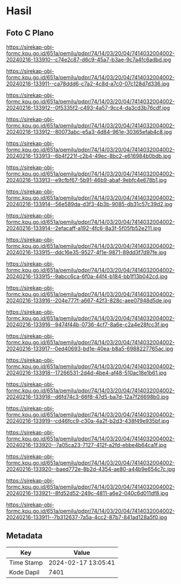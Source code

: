 # Hasil

## Foto C Plano

https://sirekap-obj-formc.kpu.go.id/651a/pemilu/pdpr/74/14/03/20/04/7414032004002-20240216-133910--c74e2c87-d6c9-45a7-b3ae-9c7a4fc6adbd.jpg

https://sirekap-obj-formc.kpu.go.id/651a/pemilu/pdpr/74/14/03/20/04/7414032004002-20240216-133911--ca78ddd6-c7a2-4c8d-a7c0-07c128d7d336.jpg

https://sirekap-obj-formc.kpu.go.id/651a/pemilu/pdpr/74/14/03/20/04/7414032004002-20240216-133912--0f5335f2-c493-4a57-9cc4-da3cd3b76cdf.jpg

https://sirekap-obj-formc.kpu.go.id/651a/pemilu/pdpr/74/14/03/20/04/7414032004002-20240216-133912--80073abc-e5a3-4d84-961e-30365efab4c8.jpg

https://sirekap-obj-formc.kpu.go.id/651a/pemilu/pdpr/74/14/03/20/04/7414032004002-20240216-133913--6b4f221f-c2b4-49ec-8bc2-e616984b0bdb.jpg

https://sirekap-obj-formc.kpu.go.id/651a/pemilu/pdpr/74/14/03/20/04/7414032004002-20240216-133913--e9cfbf67-5b91-46b9-abaf-9ebfc4e678b1.jpg

https://sirekap-obj-formc.kpu.go.id/651a/pemilu/pdpr/74/14/03/20/04/7414032004002-20240216-133914--56e589da-d3f3-4b3b-9085-db31c57c39d2.jpg

https://sirekap-obj-formc.kpu.go.id/651a/pemilu/pdpr/74/14/03/20/04/7414032004002-20240216-133914--2efacaff-a192-4fc6-8a3f-5f05fb52e211.jpg

https://sirekap-obj-formc.kpu.go.id/651a/pemilu/pdpr/74/14/03/20/04/7414032004002-20240216-133915--ddc16e35-9527-4f1e-9871-89dd3f7d97fe.jpg

https://sirekap-obj-formc.kpu.go.id/651a/pemilu/pdpr/74/14/03/20/04/7414032004002-20240216-133915--9abcc6ca-6f0a-44f4-b184-bb1f13b042cd.jpg

https://sirekap-obj-formc.kpu.go.id/651a/pemilu/pdpr/74/14/03/20/04/7414032004002-20240216-133916--204e777f-a667-42f3-828c-aee07948d5de.jpg

https://sirekap-obj-formc.kpu.go.id/651a/pemilu/pdpr/74/14/03/20/04/7414032004002-20240216-133916--9474f44b-0736-4cf7-8a6e-c2a4e28fcc3f.jpg

https://sirekap-obj-formc.kpu.go.id/651a/pemilu/pdpr/74/14/03/20/04/7414032004002-20240216-133917--0ed40693-bd1e-40ea-b8a5-6988227765ac.jpg

https://sirekap-obj-formc.kpu.go.id/651a/pemilu/pdpr/74/14/03/20/04/7414032004002-20240216-133918--17266531-2d4d-4be4-af48-510ac18e1b61.jpg

https://sirekap-obj-formc.kpu.go.id/651a/pemilu/pdpr/74/14/03/20/04/7414032004002-20240216-133918--d6fd74c3-66f8-47d5-ba7d-12a7f26698b0.jpg

https://sirekap-obj-formc.kpu.go.id/651a/pemilu/pdpr/74/14/03/20/04/7414032004002-20240216-133919--cd46fcc9-c30a-4a2f-b2d3-438f49e935bf.jpg

https://sirekap-obj-formc.kpu.go.id/651a/pemilu/pdpr/74/14/03/20/04/7414032004002-20240216-133920--7a05ca23-7127-412f-a2fd-ebbe4b64ca1f.jpg

https://sirekap-obj-formc.kpu.go.id/651a/pemilu/pdpr/74/14/03/20/04/7414032004002-20240216-133920--baed772e-8b2d-4354-ae80-a44b9e654c7c.jpg

https://sirekap-obj-formc.kpu.go.id/651a/pemilu/pdpr/74/14/03/20/04/7414032004002-20240216-133921--8fd52d52-249c-4811-a6e2-040c6d011df8.jpg

https://sirekap-obj-formc.kpu.go.id/651a/pemilu/pdpr/74/14/03/20/04/7414032004002-20240216-133911--7b312637-7a5a-4cc2-87b7-841ad128a5f0.jpg


## Metadata

| Key        | Value               |
| ---------- | ------------------- |
| Time Stamp | 2024-02-17 13:05:41 |
| Kode Dapil | 7401                |



